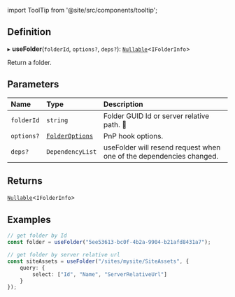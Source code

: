 import ToolTip from '@site/src/components/tooltip';

## Definition

▸ **useFolder**(`folderId`, `options?`, `deps?`): [`Nullable`](../Types/NullableT.md)<`IFolderInfo`\>

Return a folder.

## Parameters

| Name | Type | Description |
| :------ | :------ | :------ |
| `folderId` | `string` | Folder GUID Id or server relative path. <ToolTip text="Changing the value repeats request">🚩</ToolTip> |
| `options?` | [`FolderOptions`](../Interfaces/FolderOptions.md) | PnP hook options. |
| `deps?` | `DependencyList` | useFolder will resend request when one of the dependencies changed. |

## Returns

[`Nullable`](../Types/NullableT.md)<`IFolderInfo`\>

## Examples

```typescript
// get folder by Id
const folder = useFolder("5ee53613-bc0f-4b2a-9904-b21afd8431a7");

// get folder by server relative url
const siteAssets = useFolder("/sites/mysite/SiteAssets", {
	query: {
		select: ["Id", "Name", "ServerRelativeUrl"]
	}
});
```